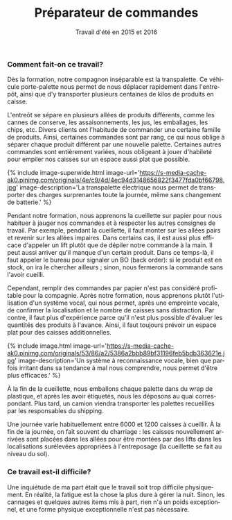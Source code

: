 ﻿---
layout: post
title: Préparateur de commandes
subtitle: Travail d'été en 2015 et 2016
headline: Comme mon premier travail, j'ai été engagé comme préparateur de commandes chez Colabor, Boucherville. Colabor est un entrepôt alimentaire qui distribue des caisses d'aliments en gros pour des clients comme les dépanneurs et les petits marchands. Mon travail est de nuit à temps plein pendant l'été pour remplir des palettes de produits alimentaires.
hero-image: https://s-media-cache-ak0.pinimg.com/originals/65/a3/bd/65a3bd79e522358fde69c3e5d0b2912f.jpg
image-by: Colabor à Boucherville au coucher du soleil

pdf-link: unknown
pdf-link-description: Recommendation reçue

lang: fr
ref: preparateurdecommandes
categories: blogue
tags: travail préparateurDeCommandes résumé blogue Colabor entrepôt serviceAlimentaire
---
<h3>Comment fait-on ce travail?</h3>

Dès la formation, notre compagnon inséparable est la transpalette. Ce véhicule porte-palette nous permet de nous déplacer rapidement dans l'entrepôt, ainsi que d'y transporter plusieurs centaines de kilos de produits en caisse.

L'entreôt se sépare en plusieurs allées de produits différents, comme les cannes de conserve, les assaisonnements, les jus, les emballages, les chips, etc. Divers clients ont l'habitude de commander une certaine famille de produits. Ainsi, certaines commandes sont par rang, ce qui nous oblige à séparer chaque produit différent par une nouvelle palette. Certaines autres commandes sont entièrement variées, nous obligeant à jouer d'habileté pour empiler nos caisses sur un espace aussi plat que possible.

{% include image-superwide.html image-url='https://s-media-cache-ak0.pinimg.com/originals/4e/c9/4d/4ec94d3148656822f3477fda0bf66798.jpg' image-description='La transpalette électrique nous permet de transporter des charges surprenantes toute la journée, même sans changement de batterie.' %}

Pendant notre formation, nous apprenons la cueillette sur papier pour nous habituer à jauger nos commandes et à respecter les autres consignes de travail. Par exemple, pendant la cueillette, il faut monter sur les allées pairs et revenir sur les allées impaires. Dans certains cas, il est aussi plus efficace d'appeler un lift plutôt que de dépiler notre commande à la main. Il peut aussi arriver qu'il manque d'un certain produit. Dans ce temps-là, il faut appeler le bureau pour signaler un BO (back order): si le produit est en stock, on ira le chercher ailleurs ; sinon, nous fermerons la commande sans l'avoir cueilli.

Cependant, remplir des commandes par papier n'est pas considéré profitable pour la compagnie. Après notre formation, nous apprenons plutôt l'utilisation d'un système vocal, qui nous permet, après une empreinte vocale, de confirmer la localisation et le nombre de caisses sans distraction. Par contre, il faut plus d'expérience parce qu'il n'est plus possible d'évaluer les quantités des produits à l'avance. Ainsi, il faut toujours prévoir un espace plat pour des caisses additionnelles.

{% include image.html image-url='https://s-media-cache-ak0.pinimg.com/originals/53/86/a2/5386a2bbb89bf31196feb5bdb363621e.jpg' image-description='Un système à reconnaissance vocale, bien que parfois irritant dans sa tendance à mal nous comprendre, nous permet d'être plus efficaces.' %}

À la fin de la cueillette, nous emballons chaque palette dans du wrap de plastique, et après les avoir étiquetés, nous les déposons au quai correspondant. Plus tard, un camion viendra transporter les palettes recueillies par les responsables du shipping.

Une journée varie habituellement entre 6000 et 1200 caisses à cueillir. À la fin de la journée, on fait souvent du charriage : les caisses nouvellement arrivées sont placées dans les allées pour être montées par des lifts dans les localisations surélevées appropriées à l'entreposage (la cueillette se fait au niveau du sol).

<h3>Ce travail est-il difficile?</h3>

Une inquiétude de ma part était que le travail soit trop difficile physiquement. En réalité, la fatigue est la chose la plus dure à gérer la nuit. Sinon, les cannages et quelques autres items mis à part, rien n'a un poids exceptionnel, et une forme physique exceptionnelle n'est pas nécessaire.
